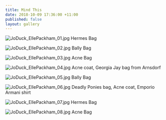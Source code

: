 ```yaml
---
title: Mind This
date: 2018-10-09 17:36:00 +11:00
published: false
layout: gallery
---
```


![JoDuck_EllePackham_01.jpg](/uploads/JoDuck_EllePackham_01.jpg)
Hermes Bag

![JoDuck_EllePackham_02.jpg](/uploads/JoDuck_EllePackham_02.jpg)
Bally Bag

![JoDuck_EllePackham_03.jpg](/uploads/JoDuck_EllePackham_03.jpg)
Acne Bag

![JoDuck_EllePackham_04.jpg](/uploads/JoDuck_EllePackham_04.jpg)
Acne coat, Georgia Jay bag from Arnsdorf

![JoDuck_EllePackham_05.jpg](/uploads/JoDuck_EllePackham_05.jpg)
Bally Bag

![JoDuck_EllePackham_06.jpg](/uploads/JoDuck_EllePackham_06.jpg)
Deadly Ponies bag, Acne coat, Emporio Armani shirt

![JoDuck_EllePackham_07.jpg](/uploads/JoDuck_EllePackham_07.jpg)
Hermes Bag

![JoDuck_EllePackham_08.jpg](/uploads/JoDuck_EllePackham_08.jpg)
Acne Bag








